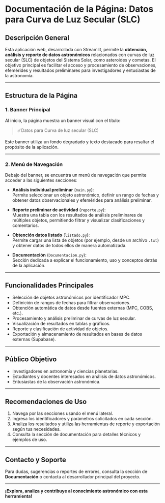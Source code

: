 # Documentación de la Página: Datos para Curva de Luz Secular (SLC)

## Descripción General

Esta aplicación web, desarrollada con Streamlit, permite la **obtención, análisis y reporte de datos astronómicos** relacionados con curvas de luz secular (SLC) de objetos del Sistema Solar, como asteroides y cometas. El objetivo principal es facilitar el acceso y procesamiento de observaciones, efemérides y resultados preliminares para investigadores y entusiastas de la astronomía.

---

## Estructura de la Página

### 1. Banner Principal

Al inicio, la página muestra un banner visual con el título:

> ☄️Datos para Curva de luz secular (SLC)

Este banner utiliza un fondo degradado y texto destacado para resaltar el propósito de la aplicación.

---

### 2. Menú de Navegación

Debajo del banner, se encuentra un menú de navegación que permite acceder a las siguientes secciones:

- **Análisis individual preliminar** (`main.py`):  
  Permite seleccionar un objeto astronómico, definir un rango de fechas y obtener datos observacionales y efemérides para análisis preliminar.

- **Reporte preliminar de actividad** (`reporte.py`):  
  Muestra una tabla con los resultados de análisis preliminares de múltiples objetos, permitiendo filtrar y visualizar clasificaciones y comentarios.

- **Obtención datos listado** (`listado.py`):  
  Permite cargar una lista de objetos (por ejemplo, desde un archivo `.txt`) y obtener datos de todos ellos de manera automatizada.

- **Documentación** (`Documentacion.py`):  
  Sección dedicada a explicar el funcionamiento, uso y conceptos detrás de la aplicación.

---

## Funcionalidades Principales

- Selección de objetos astronómicos por identificador MPC.
- Definición de rangos de fechas para filtrar observaciones.
- Obtención automática de datos desde fuentes externas (MPC, COBS, etc.).
- Procesamiento y análisis preliminar de curvas de luz secular.
- Visualización de resultados en tablas y gráficos.
- Reporte y clasificación de actividad de objetos.
- Exportación y almacenamiento de resultados en bases de datos externas (Supabase).

---

## Público Objetivo

- Investigadores en astronomía y ciencias planetarias.
- Estudiantes y docentes interesados en análisis de datos astronómicos.
- Entusiastas de la observación astronómica.

---

## Recomendaciones de Uso

1. Navega por las secciones usando el menú lateral.
2. Ingresa los identificadores y parámetros solicitados en cada sección.
3. Analiza los resultados y utiliza las herramientas de reporte y exportación según tus necesidades.
4. Consulta la sección de documentación para detalles técnicos y ejemplos de uso.

---

## Contacto y Soporte

Para dudas, sugerencias o reportes de errores, consulta la sección de **Documentación** o contacta al desarrollador principal del proyecto.

---

**¡Explora, analiza y contribuye al conocimiento astronómico con esta herramienta!**